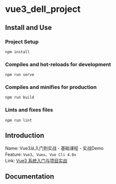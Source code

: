# vue3_dell_project

## Install and Use

### Project Setup

```
npm install
```

### Compiles and hot-reloads for development

```
npm run serve
```

### Compiles and minifies for production

```
npm run build
```

### Lints and fixes files

```
npm run lint
```

## Introduction

Name: Vue3从入门到实战 - 基础课程 - 实战Demo  
Feature: `Vue3`、`Vuex`、`Vue Cli 4.0x`  
Link: [Vue3 系统入门与项目实战](https://coding.imooc.com/class/chapter/472.html#Anchor)

## Documentation
